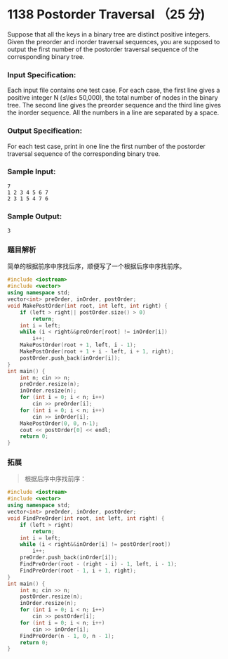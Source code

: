 # 1138 Postorder Traversal （25 分)

Suppose that all the keys in a binary tree are distinct positive integers. Given the preorder and inorder traversal sequences, you are supposed to output the first number of the postorder traversal sequence of the corresponding binary tree.

### Input Specification:

Each input file contains one test case. For each case, the first line gives a positive integer N (≤\\le≤ 50,000), the total number of nodes in the binary tree. The second line gives the preorder sequence and the third line gives the inorder sequence. All the numbers in a line are separated by a space.

### Output Specification:

For each test case, print in one line the first number of the postorder traversal sequence of the corresponding binary tree.

### Sample Input:

    7
    1 2 3 4 5 6 7
    2 3 1 5 4 7 6
    

### Sample Output:

    3

### 题目解析

简单的根据前序中序找后序，顺便写了一个根据后序中序找前序。

```C++
#include <iostream>
#include <vector>
using namespace std;
vector<int> preOrder, inOrder, postOrder;
void MakePostOrder(int root, int left, int right) {
	if (left > right|| postOrder.size() > 0)
		return;
	int i = left;
	while (i < right&&preOrder[root] != inOrder[i])
		i++;
	MakePostOrder(root + 1, left, i - 1);
	MakePostOrder(root + 1 + i - left, i + 1, right);
	postOrder.push_back(inOrder[i]);
}
int main() {
	int n; cin >> n;
	preOrder.resize(n);
	inOrder.resize(n);
	for (int i = 0; i < n; i++)
		cin >> preOrder[i];
	for (int i = 0; i < n; i++)
		cin >> inOrder[i];
	MakePostOrder(0, 0, n-1);
	cout << postOrder[0] << endl;
	return 0;
}
```
### 拓展
>根据后序中序找前序：
```C++
#include <iostream>
#include <vector>
using namespace std;
vector<int> preOrder, inOrder, postOrder;
void FindPreOrder(int root, int left, int right) {
	if (left > right)
		return;
	int i = left;
	while (i < right&&inOrder[i] != postOrder[root])
		i++;
	preOrder.push_back(inOrder[i]);
	FindPreOrder(root - (right - i) - 1, left, i - 1);
	FindPreOrder(root - 1, i + 1, right);
}
int main() {
	int n; cin >> n;
	postOrder.resize(n);
	inOrder.resize(n);
	for (int i = 0; i < n; i++)
		cin >> postOrder[i];
	for (int i = 0; i < n; i++)
		cin >> inOrder[i];
	FindPreOrder(n - 1, 0, n - 1);
	return 0;
}
```